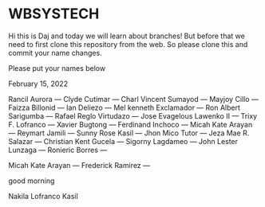 # WBSYSTECH

Hi this is Daj and today we will learn about branches! But before that we need to first clone this repository from the web. So please clone this and commit your name changes.


Please put your names below

February 15, 2022

Rancil Aurora —
Clyde Cutimar —
Charl Vincent Sumayod —
Mayjoy Cillo —
Faizza Billonid —
Ian Deliezo —
Mel kenneth Exclamador —
Ron Albert Sarigumba —
Rafael Reglo Virtudazo —
Jose Evagelous Lawenko II —
Trixy F. Lofranco —
Xavier Bugtong —
Ferdinand Inchoco —
Micah Kate Arayan —
Reymart Jamili —
Sunny Rose Kasil —
Jhon Mico Tutor —
Jeza Mae R. Salazar —
Christian Kent Gucela —
Sigorny Lagdameo —
John Lester Lunzaga —
Ronieric Borres —

Micah Kate Arayan — 
Frederick Ramirez —

good morning

Nakila
Lofranco
Kasil